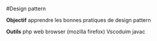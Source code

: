 #Design pattern 

**Objectif**
apprendre les bonnes pratiques de design pattern 

**Outils**
php
web browser (mozilla firefox)
Vscoduim 
javac 


